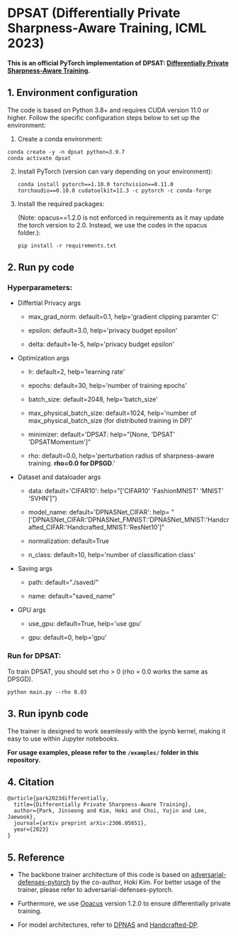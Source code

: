 # DPSAT (Differentially Private Sharpness-Aware Training, ICML 2023)

**This is an official PyTorch implementation of DPSAT: [Differentially Private Sharpness-Aware Training](https://arxiv.org/abs/2306.05651).**


## 1. Environment configuration

The code is based on Python 3.8+ and requires CUDA version 11.0 or higher. Follow the specific configuration steps below to set up the environment: 

1.  Create a conda environment:
   
   ```shell
   conda create -y -n dpsat python=3.9.7
   conda activate dpsat
   ```

2. Install PyTorch (version can vary depending on your environment):
   
   ```shell
   conda install pytorch==1.10.0 torchvision==0.11.0 torchaudio==0.10.0 cudatoolkit=11.3 -c pytorch -c conda-forge
   ```

3. Install the required packages:
   
   (Note: opacus==1.2.0 is not enforced in requirements as it may update the torch version to 2.0. Instead, we use the codes in the opacus folder.):
   
   ```shell
   pip install -r requirements.txt
   ```
## 2. Run py code

### Hyperparameters:

- Differtial Privacy args

  - max_grad_norm: default=0.1, help='gradient clipping paramter C'

  - epsilon: default=3.0, help='privacy budget epsilon'

  - delta: default=1e-5, help='privacy budget epsilon'

- Optimization args

  - lr: default=2, help='learning rate'

  - epochs: default=30, help='number of training epochs'

  - batch_size: default=2048, help='batch_size'

  - max_physical_batch_size: default=1024, help='number of max_physical_batch_size (for distributed training in DP)'

  - minimizer: default='DPSAT: help="[None, 'DPSAT' 'DPSATMomentum']"

  - rho: default=0.0, help='perturbation radius of sharpness-aware training. **rho=0.0 for DPSGD**.'

- Dataset and dataloader args

  - data: default='CIFAR10': help="['CIFAR10' 'FashionMNIST' 'MNIST' 'SVHN']")

  - model_name: default='DPNASNet_CIFAR': help= "['DPNASNet_CIFAR:'DPNASNet_FMNIST:'DPNASNet_MNIST:'Handcrafted_CIFAR:'Handcrafted_MNIST:'ResNet10']"

  - normalization: default=True
  - n_class: default=10, help='number of classification class'

- Saving args

  - path: default="./saved/"

  - name: default="saved_name"

- GPU args

  - use_gpu: default=True, help='use gpu'

  - gpu: default=0, help='gpu'

### Run for DPSAT:

To train DPSAT, you should set rho > 0 (rho = 0.0 works the same as DPSGD). 

```shell
python main.py --rho 0.03
```

## 3. Run ipynb code
The trainer is designed to work seamlessly with the ipynb kernel, making it easy to use within Jupyter notebooks. 

**For usage examples, please refer to the `/examples/` folder in this repository.**


## 4. Citation
```
@article{park2023differentially,
  title={Differentially Private Sharpness-Aware Training},
  author={Park, Jinseong and Kim, Hoki and Choi, Yujin and Lee, Jaewook},
  journal={arXiv preprint arXiv:2306.05651},
  year={2023}
}
```

## 5. Reference

- The backbone trainer architecture of this code is based on [adversarial-defenses-pytorch](https://github.com/Harry24k/adversarial-defenses-pytorch) by the co-author, Hoki Kim. For better usage of the trainer, please refer to adversarial-defenses-pytorch.

- Furthermore, we use [Opacus](https://github.com/pytorch/opacus) version 1.2.0 to ensure differentially private training.
- For model architectures, refer to [DPNAS](https://github.com/TheSunWillRise/DPNAS) and [Handcrafted-DP](https://github.com/ftramer/Handcrafted-DP).